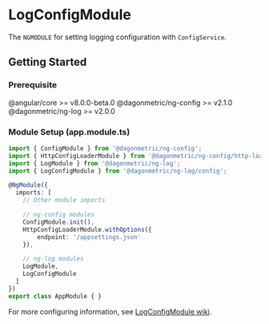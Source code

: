# LogConfigModule

The `NGMODULE` for setting logging configuration with `ConfigService`.

## Getting Started

### Prerequisite

@angular/core >= v8.0.0-beta.0
@dagonmetric/ng-config >= v2.1.0
@dagonmetric/ng-log >= v2.0.0

### Module Setup (app.module.ts)

```typescript
import { ConfigModule } from '@dagonmetric/ng-config';
import { HttpConfigLoaderModule } from '@dagonmetric/ng-config/http-loader';
import { LogModule } from '@dagonmetric/ng-log';
import { LogConfigModule } from '@dagonmetric/ng-log/config';

@NgModule({
  imports: [
    // Other module imports

    // ng-config modules
    ConfigModule.init(),
    HttpConfigLoaderModule.withOptions({
        endpoint: '/appsettings.json'
    }),

    // ng-log modules
    LogModule,
    LogConfigModule
  ]
})
export class AppModule { }
```

For more configuring information, see [LogConfigModule wiki](https://github.com/DagonMetric/ng-log/wiki/LogConfigModule).
